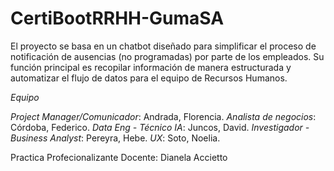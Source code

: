 # CertiBootRRHH-GumaSA

El proyecto se basa en un chatbot diseñado para simplificar el proceso de notificación de ausencias (no programadas) por parte de los empleados. Su función principal es recopilar información de manera estructurada y automatizar el flujo de datos para el equipo de Recursos Humanos.

*Equipo*

*Project Manager/Comunicador*: Andrada, Florencia.
*Analista de negocios*: Córdoba, Federico.
*Data Eng - Técnico IA*: Juncos, David.
*Investigador - Business Analyst*: Pereyra, Hebe.
*UX*: Soto, Noelia.

Practica Profecionalizante
Docente: Dianela Accietto
